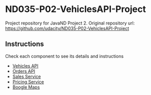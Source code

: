 # ND035-P02-VehiclesAPI-Project

Project repository for JavaND Project 2. Original repository url: https://github.com/udacity/ND035-P02-VehiclesAPI-Project

## Instructions

Check each component to see its details and instructions

- [Vehicles API](vehicles-api/README.md)
- [Orders API](orders-api/README.md)
- [Sales Service](sales-service/README.md)
- [Pricing Service](pricing-service/README.md)
- [Boogle Maps](boogle-maps/README.md)